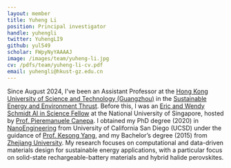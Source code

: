 ```yaml
---
layout: member
title: Yuheng Li
position: Principal investigator
handle: yuhengli
twitter: YuhengLI9
github: yul549
scholar: FWpyNyYAAAAJ
image: /images/team/yuheng-li.jpg
cv: /pdfs/team/yuheng-li-cv.pdf
email: yuhengli@hkust-gz.edu.cn
---
```


Since August 2024, I've been an Assistant Professor at the [Hong Kong University of Science and Technology (Guangzhou)](https://www.hkust-gz.edu.cn/) in the [Sustainable Energy and Environment Thrust](https://facultyprofiles.hkust-gz.edu.cn/thrust-faculties?code=10011A10000000000H24). Before this, I was an [Eric and Wendy Schmidt AI in Science Fellow](https://www.schmidtsciences.org/schmidt-ai-in-science-postdocs/) at the National University of Singapore, hosted by [Prof. Pieremanuele Canepa](https://caneparesearch.org/). I obtained my PhD degree (2020) in [NanoEngineering](https://ne.ucsd.edu/) from University of California San Diego (UCSD) under the guidance of [Prof. Kesong Yang](http://materials.ucsd.edu/), and my Bachelor’s degree (2015) from [Zhejiang University](https://www.zju.edu.cn/english/). My research focuses on computational and data-driven materials design for sustainable energy applications, with a particular focus on solid-state rechargeable-battery materials and hybrid halide perovskites.